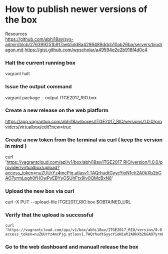 # How to publish newer versions of the box

Resources  
https://github.com/abhi18av/sys-admin/blob/276399251b917aeb5dd8a4286489ddcb10ab26ba/servers/biodragon.md
https://gist.github.com/wpscholar/a49594e2e2b918f4d0c4

### Halt the current running box 

vagrant halt

### Issue the output command 

vagrant package --output ITGE2017_RIO.box

### Create a new release on the web platform 

https://app.vagrantup.com/abhi18av/boxes/ITGE2017_RIO/versions/1.0.0/providers/virtualbox/edit?new=true

### Create a new token from the terminal via curl ( keep the version in mind ) 

curl 'https://vagrantcloud.com/api/v1/box/abhi18av/ITGE2017_RIO/version/1.0.0/provider/virtualbox/upload?access_token=nuZUUrYz4mcPjg.atlasv1.TAQrhudtGyycYioN1eh2A0kXb2bGAO7yrmLpgh0fHOwPvEBYyOSUhFtx9Iv0QMcBxN8' 

### Upload the new box via curl 

curl -X PUT --upload-file ITGE2017_RIO.box $OBTAINED_URL

### Verify that the upload is successful

```
curl 'https://vagrantcloud.com/api/v1/box/abhi18av/ITGE2017_RIO/version/0.0.1/provider/virtualbox?access_token=nuZUUrYz4mcPjg.atlasv1.TAQrhudtGyycYioN1eh2A0kXb2bGAO7yrmLpgh0fHOwPvEBYyOSUhFtx9Iv0QMcBxN8'
```
### Go to the web dashboard and manuall release the box
